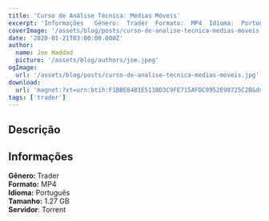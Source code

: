 ```yaml
---
title: 'Curso de Análise Técnica: Médias Móveis'
excerpt: 'Informações   Gênero:  Trader  Formato:  MP4  Idioma:  Português  Tamanho:  1.27 GB  Servidor : Torrent'
coverImage: '/assets/blog/posts/curso-de-analise-tecnica-medias-moveis.jpg'
date: '2020-01-21T03:00:00.000Z'
author:
  name: Joe Haddad
  picture: '/assets/blog/authors/joe.jpeg'
ogImage:
  url: '/assets/blog/posts/curso-de-analise-tecnica-medias-moveis.jpg'
download:
  url: 'magnet:?xt=urn:btih:F1BBE84B1E511BD3C9FE715AFDC0952E98725C2B&dn=Media%20Movel%20Palex&tr=udp%3a%2f%2ftracker.openbittorrent.com%3a1337%2fannounce&tr=udp%3a%2f%2ftracker.opentrackr.org%3a1337%2fannounce'
tags: ['trader']
---
```

<h2>Descrição</h2>
<h2>Informações</h2><p><strong>Gênero: </strong>Trader<br/><strong>Formato:</strong> MP4<br/><strong>Idioma:</strong> Português<br/><strong>Tamanho:</strong> 1.27 GB<br/><strong>Servidor</strong>: Torrent</p>